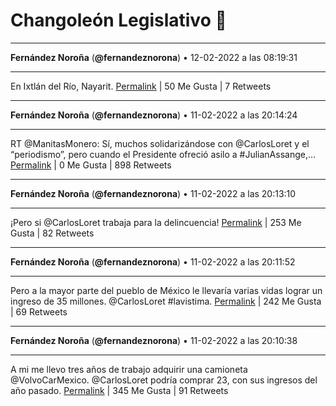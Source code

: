 # Changoleón Legislativo 🙈
*****
**Fernández Noroña** (**@fernandeznorona**) • 12-02-2022 a las 08:19:31
*****
En Ixtlán del Río, Nayarit.
[Permalink](https://twitter.com/fernandeznorona/status/1492533837938761732) | 50 Me Gusta | 7 Retweets
*****
**Fernández Noroña** (**@fernandeznorona**) • 11-02-2022 a las 20:14:24
*****
RT @ManitasMonero: Sí, muchos solidarizándose con @CarlosLoret y el “periodismo”, pero cuando el Presidente ofreció asilo a #JulianAssange,…
[Permalink](https://twitter.com/fernandeznorona/status/1492351355133956099) | 0 Me Gusta | 898 Retweets
*****
**Fernández Noroña** (**@fernandeznorona**) • 11-02-2022 a las 20:13:10
*****
¡Pero si @CarlosLoret trabaja para la delincuencia!
[Permalink](https://twitter.com/fernandeznorona/status/1492351047322329088) | 253 Me Gusta | 82 Retweets
*****
**Fernández Noroña** (**@fernandeznorona**) • 11-02-2022 a las 20:11:52
*****
Pero a la mayor parte del pueblo de México le llevaría varias vidas lograr un ingreso de 35 millones. @CarlosLoret #lavistima.
[Permalink](https://twitter.com/fernandeznorona/status/1492350719453581314) | 242 Me Gusta | 69 Retweets
*****
**Fernández Noroña** (**@fernandeznorona**) • 11-02-2022 a las 20:10:38
*****
A mi me llevo tres años de trabajo adquirir una camioneta @VolvoCarMexico. @CarlosLoret podría comprar 23, con sus ingresos del año pasado.
[Permalink](https://twitter.com/fernandeznorona/status/1492350407946866690) | 345 Me Gusta | 91 Retweets